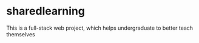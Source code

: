 # sharedlearning
This is a full-stack web project, which helps undergraduate to better teach themselves
